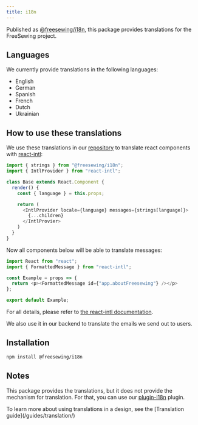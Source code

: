 ```yaml
---
title: i18n
---
```


Published as [@freesewing/i18n][1], this package provides translations
for the FreeSewing project.

## Languages

We currently provide translations in the following languages:

 - English
 - German
 - Spanish
 - French
 - Dutch
 - Ukrainian

## How to use these translations

We use these translations in our [repository](https://github.com/freesewing/freesewing)
to translate react components with [react-intl](https://github.com/formatjs/formatjs/tree/main/packages/react-intl):

```js
import { strings } from "@freesewing/i18n";
import { IntlProvider } from "react-intl";

class Base extends React.Component {
  render() {
    const { language } = this.props;

    return (
      <IntlProvider locale={language} messages={strings[language]}>
        {...children}
      </IntlProvier>
    )
  }
}
```

Now all components below will be able to translate messages:

```js
import React from "react";
import { FormattedMessage } from "react-intl";

const Example = props => {
  return <p><FormattedMessage id={"app.aboutFreesewing"} /></p>
};

export default Example;
```

For all details, please refer to
[the react-intl documentation](https://formatjs.io/docs/react-intl).

We also use it in our backend to translate the emails we send out to users.

## Installation

```sh
npm install @freesewing/i18n
```

## Notes

This package provides the translations, but it does not provide the
mechanism for translation.
For that, you can use our [plugin-i18n](/reference/plugins/i18n) plugin.

<Related compact>
To learn more about using translations in a design, see the
[Translation guide](/guides/translation/)
</Related>

[1]: https://www.npmjs.com/package/@freesewing/i18n
